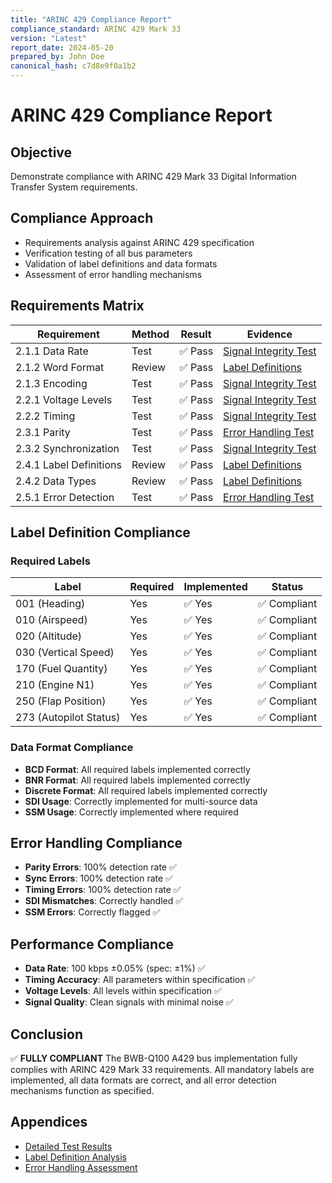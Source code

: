 ```yaml
---
title: "ARINC 429 Compliance Report"
compliance_standard: ARINC 429 Mark 33
version: "Latest"
report_date: 2024-05-20
prepared_by: John Doe
canonical_hash: c7d8e9f0a1b2
---
```


# ARINC 429 Compliance Report

## Objective
Demonstrate compliance with ARINC 429 Mark 33 Digital Information Transfer System requirements.

## Compliance Approach
- Requirements analysis against ARINC 429 specification
- Verification testing of all bus parameters
- Validation of label definitions and data formats
- Assessment of error handling mechanisms

## Requirements Matrix

| Requirement | Method | Result | Evidence |
|-------------|--------|--------|----------|
| 2.1.1 Data Rate | Test | ✅ Pass | [Signal Integrity Test](../testing/test_results/tr_signal_integrity_20240515.md) |
| 2.1.2 Word Format | Review | ✅ Pass | [Label Definitions](../configuration/label_definitions.yaml) |
| 2.1.3 Encoding | Test | ✅ Pass | [Signal Integrity Test](../testing/test_results/tr_signal_integrity_20240515.md) |
| 2.2.1 Voltage Levels | Test | ✅ Pass | [Signal Integrity Test](../testing/test_results/tr_signal_integrity_20240515.md) |
| 2.2.2 Timing | Test | ✅ Pass | [Signal Integrity Test](../testing/test_results/tr_signal_integrity_20240515.md) |
| 2.3.1 Parity | Test | ✅ Pass | [Error Handling Test](../testing/test_results/tr_error_handling_20240525.md) |
| 2.3.2 Synchronization | Test | ✅ Pass | [Signal Integrity Test](../testing/test_results/tr_signal_integrity_20240515.md) |
| 2.4.1 Label Definitions | Review | ✅ Pass | [Label Definitions](../configuration/label_definitions.yaml) |
| 2.4.2 Data Types | Review | ✅ Pass | [Label Definitions](../configuration/label_definitions.yaml) |
| 2.5.1 Error Detection | Test | ✅ Pass | [Error Handling Test](../testing/test_results/tr_error_handling_20240525.md) |

## Label Definition Compliance

### Required Labels
| Label | Required | Implemented | Status |
|-------|----------|--------------|--------|
| 001 (Heading) | Yes | ✅ Yes | ✅ Compliant |
| 010 (Airspeed) | Yes | ✅ Yes | ✅ Compliant |
| 020 (Altitude) | Yes | ✅ Yes | ✅ Compliant |
| 030 (Vertical Speed) | Yes | ✅ Yes | ✅ Compliant |
| 170 (Fuel Quantity) | Yes | ✅ Yes | ✅ Compliant |
| 210 (Engine N1) | Yes | ✅ Yes | ✅ Compliant |
| 250 (Flap Position) | Yes | ✅ Yes | ✅ Compliant |
| 273 (Autopilot Status) | Yes | ✅ Yes | ✅ Compliant |

### Data Format Compliance
- **BCD Format**: All required labels implemented correctly
- **BNR Format**: All required labels implemented correctly
- **Discrete Format**: All required labels implemented correctly
- **SDI Usage**: Correctly implemented for multi-source data
- **SSM Usage**: Correctly implemented where required

## Error Handling Compliance
- **Parity Errors**: 100% detection rate ✅
- **Sync Errors**: 100% detection rate ✅
- **Timing Errors**: 100% detection rate ✅
- **SDI Mismatches**: Correctly handled ✅
- **SSM Errors**: Correctly flagged ✅

## Performance Compliance
- **Data Rate**: 100 kbps ±0.05% (spec: ±1%) ✅
- **Timing Accuracy**: All parameters within specification ✅
- **Voltage Levels**: All levels within specification ✅
- **Signal Quality**: Clean signals with minimal noise ✅

## Conclusion
✅ **FULLY COMPLIANT**
The BWB-Q100 A429 bus implementation fully complies with ARINC 429 Mark 33 requirements. All mandatory labels are implemented, all data formats are correct, and all error detection mechanisms function as specified.

## Appendices
- [Detailed Test Results](appendix/detailed_test_results.md)
- [Label Definition Analysis](appendix/label_analysis.md)
- [Error Handling Assessment](appendix/error_handling_assessment.md)
